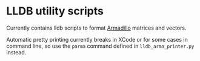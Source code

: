 # LLDB utility scripts

Currently contains lldb scripts to format [Armadillo](http://arma.sourceforge.net) matrices and vectors.

Automatic pretty printing currently breaks in XCode or for some cases in command line, so use the `parma` command defined in `lldb_arma_printer.py` instead.
